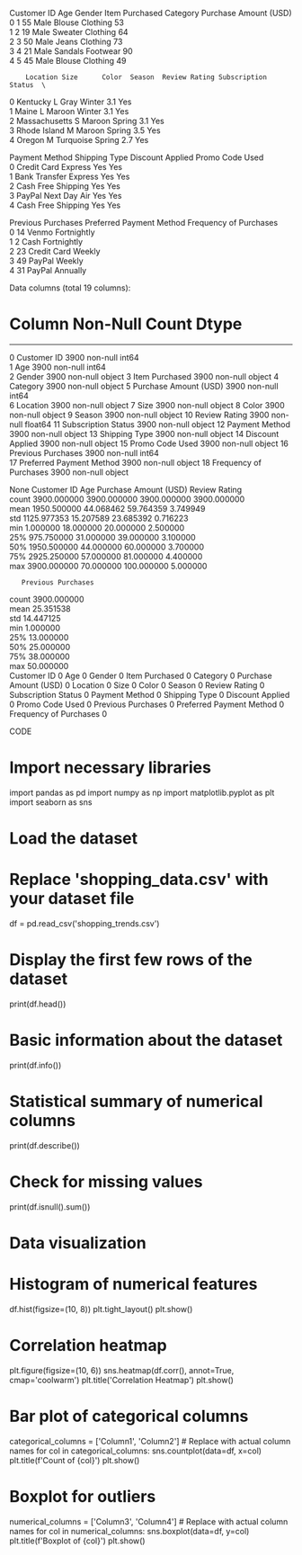 Customer ID  Age Gender Item Purchased  Category  Purchase Amount (USD)  \
0            1   55   Male         Blouse  Clothing                     53   
1            2   19   Male        Sweater  Clothing                     64   
2            3   50   Male          Jeans  Clothing                     73   
3            4   21   Male        Sandals  Footwear                     90   
4            5   45   Male         Blouse  Clothing                     49   

        Location Size      Color  Season  Review Rating Subscription Status  \
0       Kentucky    L       Gray  Winter            3.1                 Yes   
1          Maine    L     Maroon  Winter            3.1                 Yes   
2  Massachusetts    S     Maroon  Spring            3.1                 Yes   
3   Rhode Island    M     Maroon  Spring            3.5                 Yes   
4         Oregon    M  Turquoise  Spring            2.7                 Yes   

  Payment Method  Shipping Type Discount Applied Promo Code Used  \
0    Credit Card        Express              Yes             Yes   
1  Bank Transfer        Express              Yes             Yes   
2           Cash  Free Shipping              Yes             Yes   
3         PayPal   Next Day Air              Yes             Yes   
4           Cash  Free Shipping              Yes             Yes   

   Previous Purchases Preferred Payment Method Frequency of Purchases  
0                  14                    Venmo            Fortnightly  
1                   2                     Cash            Fortnightly  
2                  23              Credit Card                 Weekly  
3                  49                   PayPal                 Weekly  
4                  31                   PayPal               Annually  

Data columns (total 19 columns):
 #   Column                    Non-Null Count  Dtype  
---  ------                    --------------  -----  
 0   Customer ID               3900 non-null   int64  
 1   Age                       3900 non-null   int64  
 2   Gender                    3900 non-null   object 
 3   Item Purchased            3900 non-null   object 
 4   Category                  3900 non-null   object 
 5   Purchase Amount (USD)     3900 non-null   int64  
 6   Location                  3900 non-null   object 
 7   Size                      3900 non-null   object 
 8   Color                     3900 non-null   object 
 9   Season                    3900 non-null   object 
 10  Review Rating             3900 non-null   float64
 11  Subscription Status       3900 non-null   object 
 12  Payment Method            3900 non-null   object 
 13  Shipping Type             3900 non-null   object 
 14  Discount Applied          3900 non-null   object 
 15  Promo Code Used           3900 non-null   object 
 16  Previous Purchases        3900 non-null   int64  
 17  Preferred Payment Method  3900 non-null   object 
 18  Frequency of Purchases    3900 non-null   object 

None
       Customer ID          Age  Purchase Amount (USD)  Review Rating  \
count  3900.000000  3900.000000            3900.000000    3900.000000   
mean   1950.500000    44.068462              59.764359       3.749949   
std    1125.977353    15.207589              23.685392       0.716223   
min       1.000000    18.000000              20.000000       2.500000   
25%     975.750000    31.000000              39.000000       3.100000   
50%    1950.500000    44.000000              60.000000       3.700000   
75%    2925.250000    57.000000              81.000000       4.400000   
max    3900.000000    70.000000             100.000000       5.000000   

       Previous Purchases  
count         3900.000000  
mean            25.351538  
std             14.447125  
min              1.000000  
25%             13.000000  
50%             25.000000  
75%             38.000000  
max             50.000000  
Customer ID                 0
Age                         0
Gender                      0
Item Purchased              0
Category                    0
Purchase Amount (USD)       0
Location                    0
Size                        0
Color                       0
Season                      0
Review Rating               0
Subscription Status         0
Payment Method              0
Shipping Type               0
Discount Applied            0
Promo Code Used             0
Previous Purchases          0
Preferred Payment Method    0
Frequency of Purchases      0


CODE

# Import necessary libraries
import pandas as pd
import numpy as np
import matplotlib.pyplot as plt
import seaborn as sns

# Load the dataset
# Replace 'shopping_data.csv' with your dataset file
df = pd.read_csv('shopping_trends.csv')

# Display the first few rows of the dataset
print(df.head())

# Basic information about the dataset
print(df.info())

# Statistical summary of numerical columns
print(df.describe())

# Check for missing values
print(df.isnull().sum())

# Data visualization

# Histogram of numerical features
df.hist(figsize=(10, 8))
plt.tight_layout()
plt.show()

# Correlation heatmap
plt.figure(figsize=(10, 6))
sns.heatmap(df.corr(), annot=True, cmap='coolwarm')
plt.title('Correlation Heatmap')
plt.show()

# Bar plot of categorical columns
categorical_columns = ['Column1', 'Column2']  # Replace with actual column names
for col in categorical_columns:
    sns.countplot(data=df, x=col)
    plt.title(f'Count of {col}')
    plt.show()

# Boxplot for outliers
numerical_columns = ['Column3', 'Column4']  # Replace with actual column names
for col in numerical_columns:
    sns.boxplot(data=df, y=col)
    plt.title(f'Boxplot of {col}')
    plt.show()


